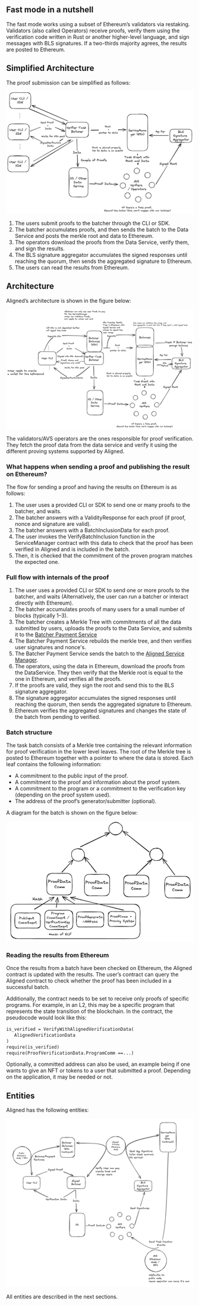 ## Fast mode in a nutshell

The fast mode works using a subset of Ethereum’s validators via restaking.
Validators (also called Operators) receive proofs, verify them using the verification code written in Rust or another
higher-level language, and sign messages with BLS signatures.
If a two-thirds majority agrees, the results are posted to Ethereum.

## Simplified Architecture

The proof submission can be simplified as follows:

![Figure 1: Simplified Architecture.png](../images/simplified_architecture.png)

1. The users submit proofs to the batcher through the CLI or SDK.
2. The batcher accumulates proofs, and then sends the batch to the Data Service and posts the merkle root and data to
   Ethereum.
3. The operators download the proofs from the Data Service, verify them, and sign the results.
4. The BLS signature aggregator accumulates the signed responses until reaching the quorum, then sends the aggregated
   signature to Ethereum.
5. The users can read the results from Ethereum.

## Architecture

Aligned’s architecture is shown in the figure below:

![Figure 2: Architecture fast mode](../images/aligned_architecture.png)

The validators/AVS operators are the ones responsible for proof verification.
They fetch the proof data from the data service and verify it using the different proving systems supported by Aligned.

### What happens when sending a proof and publishing the result on Ethereum?

The flow for sending a proof and having the results on Ethereum is as follows:

1. The user uses a provided CLI or SDK to send one or many proofs to the batcher, and waits.
2. The batcher answers with a ValidityResponse for each proof (if proof, nonce and signature are valid).
3. The batcher answers with a BatchInclusionData for each proof.
4. The user invokes the VerifyBatchInclusion function in the ServiceManager contract with this data to check that the
   proof has been verified in Aligned and is included in the batch.
5. Then, it is checked that the commitment of the proven program matches the expected one.

### Full flow with internals of the proof

1. The user uses a provided CLI or SDK to send one or more proofs to the batcher, and waits (Alternatively, the user can
   run a batcher or interact directly with Ethereum).
2. The batcher accumulates proofs of many users for a small number of blocks (typically 1–3).
3. The batcher creates a Merkle Tree with commitments of all the data submitted by users, uploads the proofs to the Data
   Service,
   and submits it to the [Batcher Payment Service](./components/2_payment_service_contract.md)
4. The Batcher Payment Service rebuilds the merkle tree, and then verifies user signatures and nonce's.
5. The Batcher Payment Service sends the batch to
   the [Aligned Service Manager](./components/3_service_manager_contract.md).
6. The operators, using the data in Ethereum, download the proofs from the DataService.
   They then verify that the Merkle root is equal to the one in Ethereum, and verifies all the proofs.
7. If the proofs are valid, they sign the root and send this to the BLS signature aggregator.
8. The signature aggregator accumulates the signed responses until reaching the quorum, then sends the aggregated
   signature to Ethereum.
9. Ethereum verifies the aggregated signatures and changes the state of the batch from pending to verified.

### Batch structure

The task batch consists of a Merkle tree containing the relevant information for proof verification in the lower level
leaves.
The root of the Merkle tree is posted to Ethereum together with a pointer to where the data is stored.
Each leaf contains the following information:

- A commitment to the public input of the proof.
- A commitment to the proof and information about the proof system.
- A commitment to the program or a commitment to the verification key (depending on the proof system used).
- The address of the proof’s generator/submitter (optional).

A diagram for the batch is shown on the figure below:

![Figure 3: Structure of a batch](../images/batch.png)

### Reading the results from Ethereum

Once the results from a batch have been checked on Ethereum, the Aligned contract is updated with the results.
The user’s contract can query the Aligned contract to check whether the proof has been included in a successful batch.

Additionally, the contract needs to be set to receive only proofs of specific programs.
For example, in an L2, this may be a specific program that represents the state transition of the blockchain.
In the contract, the pseudocode would look like this:

```Plain Text
is_verified = VerifyWithAlignedVerificationData(
   AlignedVerificationData
)
require(is_verified)
require(ProofVerificationData.ProgramComm ==...)
```

Optionally, a committed address can also be used,
an example being if one wants to give an NFT or tokens to a user that submitted a proof.
Depending on the application, it may be needed or not.

## Entities

Aligned has the following entities:

![Figure 5: Entities](../images/entities.png)

All entities are described in the next sections.
